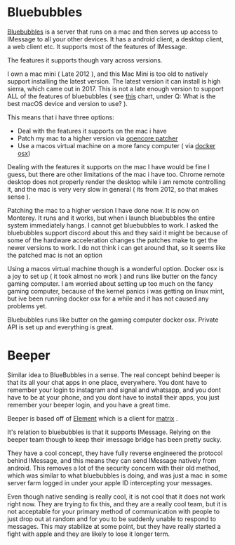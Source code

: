 # Bluebubbles
[Bluebubbles](https://bluebubbles.app/) is a server that runs on a mac and then serves up access to IMessage to all your other devices. It has a android client, a desktop client, a web client etc. It supports most of the features of IMessage. 

The features it supports though vary across versions.

I own a mac mini ( Late 2012 ), and this Mac Mini is too old to natively support installing the latest version. The latest version it can install is high sierra, which came out in 2017. This is not a late enough version to support ALL of the features of bluebubbles ( see [this](https://bluebubbles.app/faq/) chart, under Q: What is the best macOS device and version to use? ).

This means that i have three options:
* Deal with the features it supports on the mac i have
* Patch my mac to a higher version via [opencore patcher](https://dortania.github.io/OpenCore-Legacy-Patcher/) 
* Use a macos virtual machine on a more fancy computer ( via [docker osx](https://github.com/sickcodes/Docker-OSX))

Dealing with the features it supports on the mac I have would be fine I guess, but there are other limitations of the mac i have too. Chrome remote desktop does not properly render the desktop while i am remote controlling it, and the mac is very very slow in general ( its from 2012, so that makes sense ). 

Patching the mac to a higher version I have done now. It is now on Monterey. It runs and it works, but when i launch bluebubbles the entire system immediately hangs. I cannot get bluebubbles to work. I asked the bluebubbles support discord about this and they said it might be because of some of the hardware acceleration changes the patches make to get the newer versions to work. I do not think i can get around that, so it seems like the patched mac is not an option

Using a macos virtual machine though is a wonderful option. Docker osx is a joy to set up ( it took almost no work ) and runs like butter on the fancy gaming computer. I am worried about setting up too much on the fancy gaming computer, because of the kernel panics i was getting on linux mint, but ive been running docker osx for a while and it has not caused any problems yet. 

Bluebubbles runs like butter on the gaming computer docker osx. Private API is set up and everything is great. 

# Beeper
Similar idea to BlueBubbles in a sense. The real concept behind beeper is that its all your chat apps in one place, everywhere. You dont have to remember your login to instagram and signal and whatsapp, and you dont have to be at your phone, and you dont have to install their apps, you just remember your beeper login, and you have a great time.

Beeper is based off of [Element](https://element.io/) which is a client for [matrix](https://matrix.org/) . 

It's relation to bluebubbles is that it supports IMessage. Relying on the beeper team though to keep their imessage bridge has been pretty sucky. 

They have a cool concept, they have fully reverse engineered the protocol behind IMessage, and this means they can send IMessage natively from android. This removes a lot of the security concern with their old method, which was similar to what bluebubbles is doing, and was just a mac in some server farm logged in under your apple ID intercepting your messages. 

Even though native sending is really cool, it is not cool that it does not work right now. They are trying to fix this, and they are a really cool team, but it is not acceptable for your primary method of communication with people to just drop out at random and for you to be suddenly unable to respond to messages. This may stabilize at some point, but they have really started a fight with apple and they are likely to lose it longer term. 
